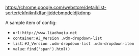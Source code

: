 https://chrome.google.com/webstore/detail/list-sorter/ekfniknfklfanjjjddebmpdeldjkdnnp

A sample item of config:

*   `url`:      `http://www.liaohuqiu.net`
*   `container`:  `#J_Version .wdm-dropdown-list`
*   `list`:       `#J_Version .wdm-dropdown-list .wdm-dropdown-item`
*   `value`:      `find('span').html()`

